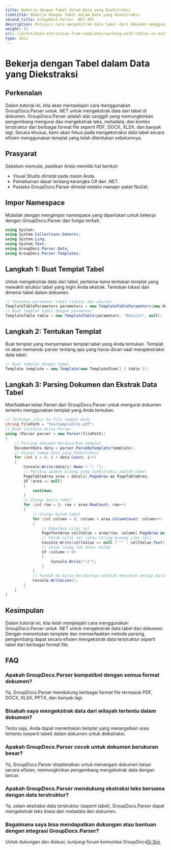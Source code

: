 ```yaml
---
title: Bekerja dengan Tabel dalam Data yang Diekstraksi
linktitle: Bekerja dengan Tabel dalam Data yang Diekstraksi
second_title: GroupDocs.Parser .NET API
description: Pelajari cara mengekstrak data tabel dari dokumen menggunakan GroupDocs.Parser untuk .NET. Parsing konten terstruktur secara efisien dengan templat yang telah ditentukan sebelumnya.
weight: 12
url: /id/net/data-extraction-from-templates/working-with-tables-in-extracted-data/
type: docs
---
```

# Bekerja dengan Tabel dalam Data yang Diekstraksi

## Perkenalan
Dalam tutorial ini, kita akan mempelajari cara menggunakan GroupDocs.Parser untuk .NET untuk mengekstrak data dari tabel di dokumen. GroupDocs.Parser adalah alat canggih yang memungkinkan pengembang mengurai dan mengekstrak teks, metadata, dan konten terstruktur dari berbagai format file seperti PDF, DOCX, XLSX, dan banyak lagi. Secara khusus, kami akan fokus pada mengekstraksi data tabel secara efisien menggunakan templat yang telah ditentukan sebelumnya.
## Prasyarat
Sebelum memulai, pastikan Anda memiliki hal berikut:
- Visual Studio diinstal pada mesin Anda.
- Pemahaman dasar tentang kerangka C# dan .NET.
- Pustaka GroupDocs.Parser diinstal melalui manajer paket NuGet.

## Impor Namespace
Mulailah dengan mengimpor namespace yang diperlukan untuk bekerja dengan GroupDocs.Parser dan fungsi terkait.
```csharp
using System;
using System.Collections.Generic;
using System.Linq;
using System.Text;
using GroupDocs.Parser.Data;
using GroupDocs.Parser.Templates;
```
## Langkah 1: Buat Templat Tabel
Untuk mengekstrak data dari tabel, pertama-tama tentukan templat yang mewakili struktur tabel yang ingin Anda ekstrak. Tentukan lokasi dan dimensi tabel dalam dokumen.
```csharp
// Tentukan parameter tabel (lokasi dan ukuran)
TemplateTableParameters parameters = new TemplateTableParameters(new Rectangle(new Point(35, 320), new Size(530, 55)), null);
// Buat templat tabel dengan parameter
TemplateTable table = new TemplateTable(parameters, "Details", null);
```
## Langkah 2: Tentukan Templat
Buat templat yang menyertakan templat tabel yang Anda tentukan. Templat ini akan memandu parser tentang apa yang harus dicari saat mengekstraksi data tabel.
```csharp
// Buat templat dengan tabel
Template template = new Template(new TemplateItem[] { table });
```
## Langkah 3: Parsing Dokumen dan Ekstrak Data Tabel
Manfaatkan kelas Parser dari GroupDocs.Parser untuk mengurai dokumen tertentu menggunakan templat yang Anda tentukan.
```csharp
// Tentukan jalur ke file sampel Anda
string filePath = "YourSampleFile.pdf";
// Buat instance kelas Parser
using (Parser parser = new Parser(filePath))
{
    // Parsing dokumen berdasarkan templat
    DocumentData data = parser.ParseByTemplate(template);
    // Ulangi semua data yang diekstraksi
    for (int i = 0; i < data.Count; i++)
    {
        Console.Write(data[i].Name + ": ");
        // Periksa apakah bidang yang diekstraksi adalah tabel
        PageTableArea area = data[i].PageArea as PageTableArea;
        if (area == null)
        {
            continue;
        }
        // Ulangi baris tabel
        for (int row = 0; row < area.RowCount; row++)
        {
            // Ulangi kolom tabel
            for (int column = 0; column < area.ColumnCount; column++)
            {
                // Dapatkan nilai sel
                PageTextArea cellValue = area[row, column].PageArea as PageTextArea;
                // Cetak nilai sel (atau string kosong jika nol)
                Console.Write(cellValue == null ? "" : cellValue.Text);
                // Cetak ruang tab antar kolom
                if (column > 0)
                {
                    Console.Write("\t");
                }
            }
            // Pindah ke baris berikutnya setelah mencetak setiap baris
            Console.WriteLine();
        }
    }
}
```

## Kesimpulan
Dalam tutorial ini, kita telah menjelajahi cara menggunakan GroupDocs.Parser untuk .NET untuk mengekstrak data tabel dari dokumen. Dengan menentukan template dan memanfaatkan metode parsing, pengembang dapat secara efisien mengekstrak data terstruktur seperti tabel dari berbagai format file.

## FAQ
### Apakah GroupDocs.Parser kompatibel dengan semua format dokumen?
Ya, GroupDocs.Parser mendukung berbagai format file termasuk PDF, DOCX, XLSX, PPTX, dan banyak lagi.
### Bisakah saya mengekstrak data dari wilayah tertentu dalam dokumen?
Tentu saja, Anda dapat menentukan templat yang menargetkan area tertentu (seperti tabel) dalam dokumen untuk diekstraksi.
### Apakah GroupDocs.Parser cocok untuk dokumen berukuran besar?
Ya, GroupDocs.Parser dioptimalkan untuk menangani dokumen besar secara efisien, memungkinkan pengembang mengekstrak data dengan lancar.
### Apakah GroupDocs.Parser mendukung ekstraksi teks bersama dengan data terstruktur?
Ya, selain ekstraksi data terstruktur (seperti tabel), GroupDocs.Parser dapat mengekstrak teks biasa dan metadata dari dokumen.
### Bagaimana saya bisa mendapatkan dukungan atau bantuan dengan integrasi GroupDocs.Parser?
 Untuk dukungan dan diskusi, kunjungi forum komunitas GroupDocs[Di Sini](https://forum.groupdocs.com/c/parser/17).